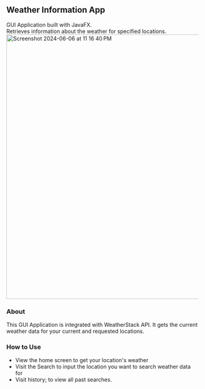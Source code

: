 ## Weather Information App

GUI Application built with JavaFX.<br>
Retrieves information about the weather for specified locations.
[
<img width="694" alt="Screenshot 2024-06-06 at 11 16 40 PM" src="https://github.com/den-ii/weather-information-app/assets/104834114/d62b9906-45bf-47d3-8d3f-b0626748f6d2">
](url)

### About
This GUI Application is integrated with WeatherStack API. It gets the current weather data for your current and requested locations.

### How to Use
- View the home screen to get your location's weather
- Visit the Search to input the location you want to search weather data for
- Visit history; to view all past searches.
